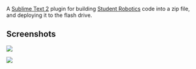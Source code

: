 A [Sublime Text 2](http://www.sublimetext.com/2) plugin for building [Student Robotics](http://studentrobotics.org) code into a zip file, and deploying it to the flash drive.

Screenshots
-----------

![](https://raw.github.com/eric-wieser/sublime-student-robotics/screenshots/sublime-text-quickpanel.png)

![](https://raw.github.com/eric-wieser/sublime-student-robotics/screenshots/sublime-text-deploy.png)
